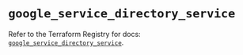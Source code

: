 # `google_service_directory_service`

Refer to the Terraform Registry for docs: [`google_service_directory_service`](https://registry.terraform.io/providers/hashicorp/google-beta/6.6.0/docs/resources/google_service_directory_service).
